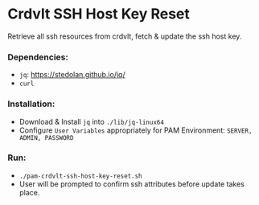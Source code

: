 # Crdvlt SSH Host Key Reset
Retrieve all ssh resources from crdvlt, fetch & update the ssh host key.

### Dependencies:
- `jq`: https://stedolan.github.io/jq/
- `curl`

### Installation:
- Download & Install `jq` into `./lib/jq-linux64`
- Configure `User Variables` appropriately for PAM Environment: `SERVER, ADMIN, PASSWORD`

### Run:
- `./pam-crdvlt-ssh-host-key-reset.sh`
- User will be prompted to confirm ssh attributes before update takes place.
